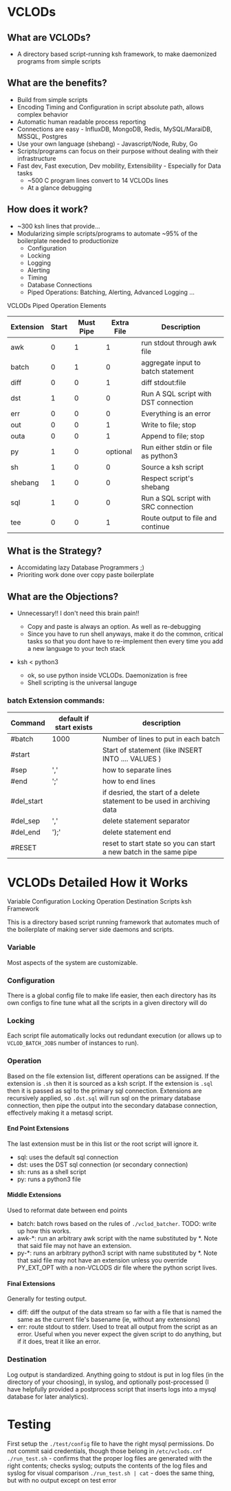 # VCLODs
## What are VCLODs?
* A directory based script-running ksh framework, to make daemonized programs from simple scripts

## What are the benefits?
* Build from simple scripts
* Encoding Timing and Configuration in script absolute path, allows complex behavior
* Automatic human readable process reporting
* Connections are easy - InfluxDB, MongoDB, Redis, MySQL/MaraiDB, MSSQL, Postgres
* Use your own language (shebang) - Javascript/Node, Ruby, Go
* Scripts/programs can focus on their purpose without dealing with their infrastructure
* Fast dev, Fast execution, Dev mobility, Extensibility - Especially for Data tasks
  * ~500 C program lines convert to 14 VCLODs lines
  * At a glance debugging

## How does it work?
* ~300 ksh lines that provide...
* Modularizing simple scripts/programs to automate ~95% of the boilerplate needed to productionize
  * Configuration
  * Locking 
  * Logging
  * Alerting
  * Timing
  * Database Connections
  * Piped Operations: Batching, Alerting, Advanced Logging ... 
  
VCLODs Piped Operation Elements

Extension | Start | Must Pipe | Extra File | Description
----------|-------|-----------|------------|------------
awk|0|1|1| run stdout through awk file
batch|0|1|0| aggregate input to batch statement
diff|0|0|1| diff stdout:file
dst|1|0|0| Run A SQL script with DST connection
err|0|0|0| Everything is an error
out|0|0|1| Write to file; stop
outa|0|0|1| Append to file; stop
py|1|0|optional| Run either stdin or file as python3
sh|1|0|0| Source a ksh script
shebang|1|0|0| Respect script's shebang
sql|1|0|0| Run a SQL script with SRC connection
tee|0|0|1| Route output to file and continue

## What is the Strategy?
* Accomidating lazy Database Programmers ;)
* Prioriting work done over copy paste boilerplate

## What are the Objections?
* Unnecessary!! I don't need this brain pain!!
  * Copy and paste is always an option. As well as re-debugging
  * Since you have to run shell anyways, make it do the common, critical tasks so that you dont have to re-implement then every time you add a new language to your tech stack
  
* ksh < python3
  * ok, so use python inside VCLODs. Daemonization is free
  * Shell scripting is the universal languge



### batch Extension commands:

Command | default if start exists | description
--------|-------------------------|------------
#batch | 1000 | Number of lines to put in each batch
#start | | Start of statement (like INSERT INTO .... VALUES )
#sep | ',' | how to separate lines
#end | ';' | how to end lines
#del_start | | if desried, the start of a delete statement to be used in archiving data
#del_sep | ',' | delete statement separator
#del_end | ');' | delete statement end
#RESET | | reset to start state so you can start a new batch in the same pipe



# VCLODs Detailed How it Works
Variable Configuration Locking Operation Destination Scripts ksh Framework

This is a directory based script running framework that automates much of the boilerplate of making server side daemons and scripts.

### Variable
Most aspects of the system are customizable.

### Configuration
There is a global config file to make life easier, then each directory has its own configs to fine tune what all the scripts in a given directory will do

### Locking
Each script file automatically locks out redundant execution (or allows up to `VCLOD_BATCH_JOBS` number of instances to run).

### Operation
Based on the file extension list, different operations can be assigned. If the extension is `.sh` then it is sourced as a ksh script. If the extension is `.sql` then it is passed as sql to the primary sql connection. Extensions are recursively applied, so `.dst.sql` will run sql on the primary database connection, then pipe the output into the secondary database connection, effectively making it a metasql script.

#### End Point Extensions
The last extension must be in this list or the root script will ignore it.
* sql: uses the default sql connection
* dst: uses the DST sql connection (or secondary connection)
* sh: runs as a shell script
* py: runs a python3 file

#### Middle Extensions
Used to reformat date between end points
* batch: batch rows based on the rules of `./vclod_batcher`. TODO: write up how this works.
* awk-*: run an arbitrary awk script with the name substituted by *. Note that said file may not have an extension.
* py-*: runs an arbitrary python3 script with name substituted by *. Note that said file may not have an extension unless you override PY_EXT_OPT with a non-VCLODS dir file where the python script lives.

#### Final Extensions
Generally for testing output.
* diff: diff the output of the data stream so far with a file that is named the same as the current file's basename (ie, without any extensions)
* err: route stdout to stderr. Used to treat all output from the script as an error. Useful when you never expect the given script to do anything, but if it does, treat it like an error.

### Destination
Log output is standardized. Anything going to stdout is put in log files (in the directory of your choosing), in syslog, and optionally post-processed (I have helpfully provided a postprocess script that inserts logs into a mysql database for later analytics).

# Testing

First setup the `./test/config` file to have the right mysql permissions. Do not commit said credentials, though those belong in `/etc/vclods.cnf`
`./run_test.sh` - confirms that the proper log files are generated with the right contents; checks syslog; outputs the contents of the log files and syslog for visual comparison
`./run_test.sh | cat` - does the same thing, but with no output except on test error
